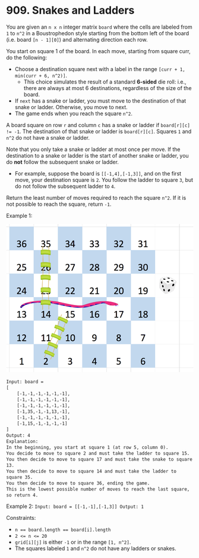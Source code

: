 # 909. Snakes and Ladders

You are given an `n x n` integer matrix `board` where the cells are 
labeled from `1` to `n^2` in a Boustrophedon style starting from 
the bottom left of the board (i.e. board `[n - 1][0]`) and alternating 
direction each row.

You start on square 1 of the board. In each move, starting from 
square curr, do the following:

* Choose a destination square next with a label in the range 
`[curr + 1, min(curr + 6, n^2)]`.
    * This choice simulates the result of a standard **6-sided** die roll: 
    i.e., there are always at most 6 destinations, regardless of the 
    size of the board.
* If `next` has a snake or ladder, you must move to the destination 
of that snake or ladder. Otherwise, you move to next.
* The game ends when you reach the square `n^2`.

A board square on row `r` and column `c` has a snake or ladder if 
`board[r][c] != -1`. The destination of that snake or ladder is 
`board[r][c]`. Squares `1` and `n^2` do not have a snake or ladder.

Note that you only take a snake or ladder at most once per move. 
If the destination to a snake or ladder is the start of another 
snake or ladder, you do **not** follow the subsequent snake or ladder.

* For example, suppose the board is `[[-1,4],[-1,3]]`, and on the first 
move, your destination square is `2`. You follow the ladder to square 
`3`, but do not follow the subsequent ladder to `4`.
  
Return the least number of moves required to reach the square `n^2`. 
If it is not possible to reach the square, return `-1`.

Example 1:

![ex1](ex1.png)
```
Input: board = 
[
    [-1,-1,-1,-1,-1,-1],
    [-1,-1,-1,-1,-1,-1],
    [-1,-1,-1,-1,-1,-1],
    [-1,35,-1,-1,13,-1],
    [-1,-1,-1,-1,-1,-1],
    [-1,15,-1,-1,-1,-1]
]
Output: 4
Explanation:
In the beginning, you start at square 1 (at row 5, column 0).
You decide to move to square 2 and must take the ladder to square 15.
You then decide to move to square 17 and must take the snake to square 13.
You then decide to move to square 14 and must take the ladder to square 35.
You then decide to move to square 36, ending the game.
This is the lowest possible number of moves to reach the last square, so return 4.
```

Example 2:
``
Input: board = [[-1,-1],[-1,3]]
Output: 1
``

Constraints:

* `n == board.length == board[i].length`
* `2 <= n <= 20`
* `grid[i][j]` is either `-1` or in the range `[1, n^2]`.
* The squares labeled `1` and `n^2` do not have any ladders or snakes.
